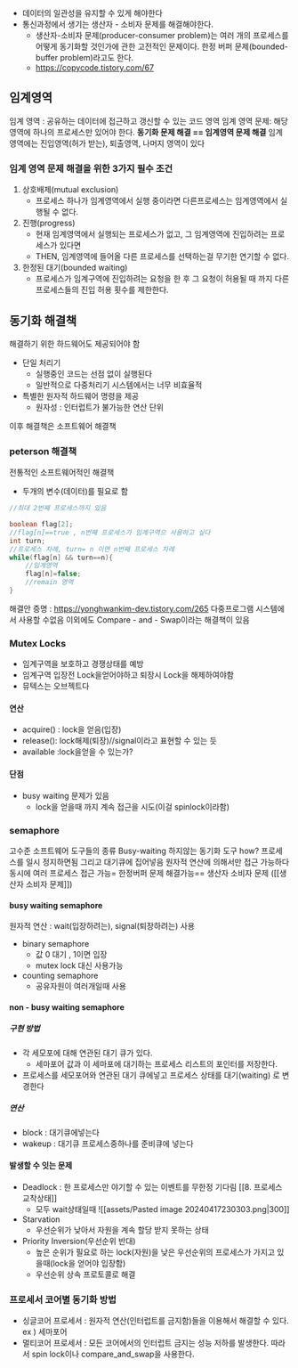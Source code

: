 - 데이터의 일관성을 유지할 수 있게 해야한다
- 통신과정에서 생기는 생산자 - 소비자 문제를 해결해야한다.
	- 생산자-소비자 문제(producer-consumer problem)는 여러 개의 프로세스를 어떻게 동기화할 것인가에 관한 고전적인 문제이다. 한정 버퍼 문제(bounded-buffer problem)라고도 한다.
	- https://copycode.tistory.com/67
## 임계영역 
임계 영역 : 공유하는 데이터에 접근하고 갱신할 수 있는 코드 영역
임계 영역 문제: 해당 영역에 하나의 프로세스만 있어야 한다.
**동기화 문제 해결 == 임계영역 문제 해결**
임계영역에는 진입영역(허가 받는), 퇴출영역, 나머지 영역이 있다
###  임계 영역 문제 해결을 위한 3가지 필수 조건
1. 상호배제(mutual exclusion)
	- 프로세스 하나가 임계영역에서 실행 중이라면 다른프로세스는 임계영역에서  실행될 수 없다.
2. 진행(progress)
	- 현재 임계영역에서 실행되는 프로세스가 없고, 그 임계영역에 진입하려는 프로세스가 있다면
	- THEN, 임계영역에 들어올 다른 프로세스를 선택하는걸 무기한 연기할 수 없다.
3. 한정된 대기(bounded waiting)
	- 프로세스가 임계구역에 진입하려는 요청을 한 후 그 요청이 허용될 때 까지 다른 프로세스들의 진입 허용 횟수를 제한한다.

## 동기화 해결책

해결하기 위한 하드웨어도 제공되어야 함
- 단일 처리기
	- 실행중인 코드는 선점 없이 실행된다
	- 일반적으로 다중처리기 시스템에서는 너무 비효율적
- 특별한 원자적 하드웨어 명령을 제공
	- 원자성 : 인터럽트가 불가능한 연산 단위

이후 해결책은 소프트웨어 해결책
### peterson 해결책
전통적인 소프트웨어적인 해결책
- 두개의 변수(데이터)를 필요로 함
```java
//최대 2번째 프로세스까지 있음

boolean flag[2];
//flag[n]==true , n번째 프로세스가 임계구역으 사용하고 싶다
int turn;
//프로세스 차례, turn= n 이면 n번째 프로세스 차례
while(flag[n] && turn==n){
	//임계영역
	flag[n]=false;
	//remain 영역
}
```
해결안 증명 : https://yonghwankim-dev.tistory.com/265
다중프로그램 시스템에서 사용할 수없음
이외에도 Compare - and - Swap이라는 해결책이 있음
### Mutex Locks
- 임계구역을 보호하고 경쟁상태를 예방
- 임계구역 입장전 Lock을얻어야하고 퇴장시 Lock을 해제하여야함
- 뮤텍스는 오브젝트다
#### 연산
- acquire() : lock을 얻음(입장)
- release(): lock해제(퇴장)//signal이라고 표현할 수 있는 듯
- available :lock을얻을 수 있는가? 
#### 단점
- busy waiting 문제가 있음
	- lock을 얻을때 까지 계속 접근을 시도(이걸 spinlock이라함)

### semaphore
고수준 소프트웨어 도구들의 종류
Busy-waiting 하지않는 동기화 도구
	how? 프로세스를 일시 정지하면됨 그리고 대기큐에 집어넣음
원자적 연산에 의해서만 접근 가능하다
동시에 여러 프로세스 접근 가능= 한정버퍼 문제 해결가능== 생산자 소비자 문제
([[생산자 소비자 문제]])
#### busy waiting semaphore
원자적 연산 : wait(입장하려는), signal(퇴장하려는)  사용
- binary semaphore
	- 값 0 대기 , 1이면 입장
	- mutex lock 대신 사용가능
- counting semaphore
	- 공유자원이 여러개일때 사용
#### non - busy waiting semaphore
##### 구현 방법
- 각 세모포에 대해 연관된 대기 큐가 있다.
	- 세마포어 값과 이 세마포에 대기하는 프로세스 리스트의 포인터를 저장한다.
- 프로세스를 세모포어와 연관된 대기 큐에넣고 프로세스 상태를 대기(waiting) 로  변경한다
##### 연산
- block : 대기큐에넣는다
- wakeup : 대기큐 프로세스중하나를 준비큐에 넣는다

#### 발생할 수 잇는 문제
- Deadlock : 한 프로세스만 야기할 수 있는 이벤트를 무한정 기다림 [[8. 프로세스 교착상태]]
	- 모두 wait상태일때 
	  ![[assets/Pasted image 20240417230303.png|300]]
- Starvation
	- 우선순위가 낮아서 자원을 계속 할당 받지 못하는 상태
- Priority Inversion(우선순위 반대)
	- 높은 순위가 필요로 하는 lock(자원)을 낮은 우선순위의 프로세스가 가지고 있을때(lock을 얻어야 입장함)
	- 우선순위 상속 프로토콜로 해결

### 프로세서 코어별 동기화 방법
- 싱글코어 프로세서 : 원자적 연산(인터럽트를 금지함)들을 이용해서 해결할 수 있다. ex ) 세마포어
- 멀티코어 프로세서 : 모든 코어에서의 인터럽트 금지는 성능 저하를 발생한다. 따라서 spin lock이나 compare_and_swap을 사용한다.